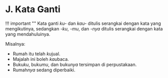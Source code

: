 # J. Kata Ganti

!!! important ""
	Kata ganti *ku-* dan *kau-* ditulis serangkai dengan kata yang mengikutinya, sedangkan *-ku*, *-mu*, dan *-nya* ditulis serangkai dengan kata yang mendahuluinya.

Misalnya:

- Rumah itu telah *ku*jual.
- Majalah ini boleh *kau*baca.
- Buku*ku*, buku*mu*, dan buku*nya* tersimpan di perpustakaan.
- Rumah*nya* sedang diperbaiki.
